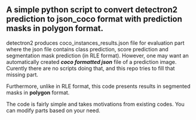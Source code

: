 ## A simple python script to convert detectron2 prediction to json_coco format with prediction masks in polygon format.


detectron2 produces coco_instances_results.json file for evaluation part where the json file contains class prediction, score prediction and segmentation mask prediction (in RLE format). However, one may want an automatically created **_coco formatted json_** file of a prediction image. Curently there are no scripts doing that, and this repo tries to fill that missing part.

Furthermore, unlike in RLE format, this code presents results in segmented masks in **polygon** format.

The code is fairly simple and takes motivations from existing codes. You can modify parts based on your need.

